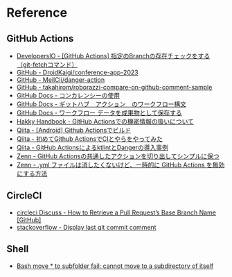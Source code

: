 # Reference

## GitHub Actions
- [DevelopersIO - [GitHub Actions] 指定のBranchの存在チェックをする（git-fetchコマンド）](https://dev.classmethod.jp/articles/github-actions-check-if-specific-branch-is-existing/)
- [GitHub - DroidKaigi/conference-app-2023](https://github.com/DroidKaigi/conference-app-2023)
- [GitHub - MeilCli/danger-action](https://github.com/MeilCli/danger-action)
- [GitHub - takahirom/roborazzi-compare-on-github-comment-sample](https://github.com/takahirom/roborazzi-compare-on-github-comment-sample)
- [GitHub Docs - コンカレンシーの使用](https://docs.github.com/ja/actions/using-jobs/using-concurrency)
- [GitHub Docs - ギットハブ　アクション　のワークフロー構文](https://docs.github.com/ja/actions/using-workflows/workflow-syntax-for-github-actions)
- [GitHub Docs - ワークフロー データを成果物として保存する](https://docs.github.com/ja/actions/using-workflows/storing-workflow-data-as-artifacts)
- [Hakky Handbook - GitHub Actionsでの機密情報の扱いについて](https://book.st-hakky.com/hakky/github-actions-secret/)
- [Qiita - [Android] Github Actionsでビルド](https://qiita.com/shimizu-you/items/33735dcdd2f89837704f)
- [Qiita - 初めてGithub ActionsでCIとやらをやってみた](https://qiita.com/mi_iroha/items/d52d5ea670696fa49474)
- [Qiita - GitHub ActionsによるktlintとDangerの導入事例](https://qiita.com/mgre_tanabe/items/04515dc1b678b4d21444)
- [Zenn - GitHub Actionsの共通したアクションを切り出してシンプルに保つ](https://zenn.dev/stafes_blog/articles/ikkitang-a694b8afeb66f5)
- [Zenn - .yml ファイルは消したくないけど、一時的に GitHub Actions を無効にする方法](https://zenn.dev/koogawa/articles/45705e67ee724e46166b)

## CircleCI
- [circleci Discuss - How to Retrieve a Pull Request’s Base Branch Name [GitHub]](https://discuss.circleci.com/t/how-to-retrieve-a-pull-requests-base-branch-name-github/36911)
- [stackoverflow - Display last git commit comment](https://stackoverflow.com/questions/7293008/display-last-git-commit-comment)

## Shell
- [Bash move * to subfolder fail: cannot move to a subdirectory of itself](https://stackoverflow.com/questions/43260052/bash-move-to-subfolder-fail-cannot-move-to-a-subdirectory-of-itself)
